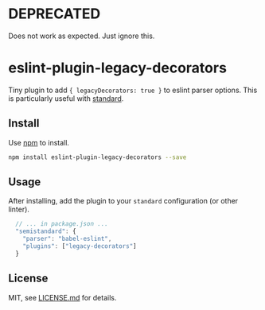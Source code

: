 # DEPRECATED

Does not work as expected. Just ignore this.

# eslint-plugin-legacy-decorators

Tiny plugin to add `{ legacyDecorators: true }` to eslint parser options. This is particularly useful with [standard](https://github.com/standard).

## Install

Use [npm](https://npmjs.com/) to install.

```sh
npm install eslint-plugin-legacy-decorators --save
```

## Usage

After installing, add the plugin to your `standard` configuration (or other linter).

```js
  // ... in package.json ...
  "semistandard": {
    "parser": "babel-eslint",
    "plugins": ["legacy-decorators"]
  }
```

## License

MIT, see [LICENSE.md](http://github.com/mattdesl/eslint-plugin-legacy-decorators/blob/master/LICENSE.md) for details.
